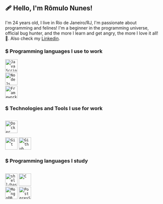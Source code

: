 
 ## 🩹 Hello, I'm Rômulo Nunes!

I'm 24 years old, I live in Rio de Janeiro/RJ, I'm passionate about programming and felines! I'm a beginner in the programming universe, official bug hunter, and the more I learn and get angry, the more I love it all! 🖤. Also check my [Linkedin](https://www.linkedin.com/in/romulonunesbpeixoto/).

### $ Programming languages I use to work 

<code><img width="40px" src="https://cdn.jsdelivr.net/gh/devicons/devicon/icons/javascript/javascript-original.svg" title = "JavaScript"/></code>
<code> <img width="40px" src="https://cdn.jsdelivr.net/gh/devicons/devicon/icons/nodejs/nodejs-original.svg" title = NodeJs /></code>
<code> <img width="40px" src="https://cdn.jsdelivr.net/gh/devicons/devicon/icons/express/express-original-wordmark.svg" title= "Framework Nodejs Express" /></code>

### $ Technologies and Tools I use for work
<code> <img width ="40px" src="https://cdn.jsdelivr.net/gh/devicons/devicon/icons/docker/docker-original.svg" title= "Docker"/> </code>
<code> <img width="40px" src="https://cdn.jsdelivr.net/gh/devicons/devicon/icons/git/git-original.svg" title = "Git"/></code>
<code><img width="40px" src="https://cdn.jsdelivr.net/gh/devicons/devicon/icons/github/github-original-wordmark.svg" title  = "Github"/></code>

### $ Programming languages ​​I study          
<code> <img width="40px" src="https://cdn.jsdelivr.net/gh/devicons/devicon/icons/bash/bash-original.svg" title="shell/bash" /></code>
<code><img width= "40px" src="https://cdn.jsdelivr.net/gh/devicons/devicon/icons/c/c-original.svg" title= "C" /> </code>
<code><img width="40px" src="https://cdn.jsdelivr.net/gh/devicons/devicon/icons/mongodb/mongodb-original.svg" title = "MongoDB"/></code>
<code><img width="40px" src="https://cdn.jsdelivr.net/gh/devicons/devicon/icons/postgresql/postgresql-original.svg" title="PostgresSQL" /></code>
          
         
